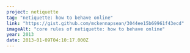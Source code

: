 ```yaml
---
project: netiquette
tag: "netiquette: how to behave online"
link: "https://gist.github.com/mckennapsean/3044ee15b69961f43ecd"
imageAlt: "core rules of netiquette: how to behave online"
year: 2013
date: 2013-01-09T04:10:17.000Z
---
```

